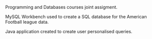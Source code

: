 Programming and Databases courses joint assigment.

MySQL Workbench used to create a SQL database for the American Football league data.

Java application created to create user personalised queries.
